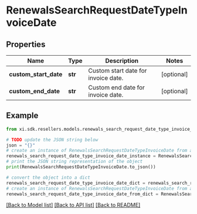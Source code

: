 # RenewalsSearchRequestDateTypeInvoiceDate


## Properties

Name | Type | Description | Notes
------------ | ------------- | ------------- | -------------
**custom_start_date** | **str** | Custom start date for invoice date. | [optional] 
**custom_end_date** | **str** | Custom end date for invoice date. | [optional] 

## Example

```python
from xi.sdk.resellers.models.renewals_search_request_date_type_invoice_date import RenewalsSearchRequestDateTypeInvoiceDate

# TODO update the JSON string below
json = "{}"
# create an instance of RenewalsSearchRequestDateTypeInvoiceDate from a JSON string
renewals_search_request_date_type_invoice_date_instance = RenewalsSearchRequestDateTypeInvoiceDate.from_json(json)
# print the JSON string representation of the object
print(RenewalsSearchRequestDateTypeInvoiceDate.to_json())

# convert the object into a dict
renewals_search_request_date_type_invoice_date_dict = renewals_search_request_date_type_invoice_date_instance.to_dict()
# create an instance of RenewalsSearchRequestDateTypeInvoiceDate from a dict
renewals_search_request_date_type_invoice_date_from_dict = RenewalsSearchRequestDateTypeInvoiceDate.from_dict(renewals_search_request_date_type_invoice_date_dict)
```
[[Back to Model list]](../README.md#documentation-for-models) [[Back to API list]](../README.md#documentation-for-api-endpoints) [[Back to README]](../README.md)


